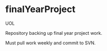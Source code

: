 # finalYearProject
UOL

Repository backing up final year project work.


Must pull work weekly and commit to SVN.
